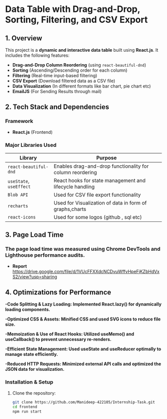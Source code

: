 # Data Table with Drag-and-Drop, Sorting, Filtering, and CSV Export  

## 1. Overview  
This project is a **dynamic and interactive data table** built using **React.js**. It includes the following features:  
- **Drag-and-Drop Column Reordering** (using `react-beautiful-dnd`)  
- **Sorting** (Ascending/Descending order for each column)  
- **Filtering** (Real-time input-based filtering)  
- **CSV Export** (Download filtered data as a CSV file)  
- **Data Visualization** (In different formats like bar chart, pie chart etc)
- **EmailJS** (For Sending Results through mail)

## 2. Tech Stack and Dependencies  
### **Framework**  
- **React.js** (Frontend)  

### **Major Libraries Used**  
| Library | Purpose |
|---------|---------|
| `react-beautiful-dnd` | Enables drag-and-drop functionality for column reordering |
| `useState`, `useEffect` | React hooks for state management and lifecycle handling |
| `Blob API` | Used for CSV file export functionality |
| `recharts` | Used for Visualization of data in form of graphs,charts |
| `react-icons` | Used for some logos (github , sql etc) |


## 3. Page Load Time
### **The page load time was measured using Chrome DevTools and Lighthouse performance audits.** 
- **Report** https://drive.google.com/file/d/1VUcFFXXdcNCDvuWffvHpeFjKZbHdVxS2/view?usp=sharing

## 4. Optimizations for Performance

   **-Code Splitting & Lazy Loading: Implemented React.lazy() for dynamically loading components.**

   **-Optimized CSS & Assets: Minified CSS and used SVG icons to reduce file size.**

   **-Memoization & Use of React Hooks: Utilized useMemo() and useCallback() to prevent unnecessary re-renders.**

   **-Efficient State Management: Used useState and useReducer optimally to manage state efficiently.**

   **-Reduced HTTP Requests: Minimized external API calls and optimized the JSON data for visualization.**


### **Installation & Setup**  
1. Clone the repository:  
   ```sh
   git clone https://github.com/Manideep-422105/Internship-Task.git
   cd frontend
   npm run start
